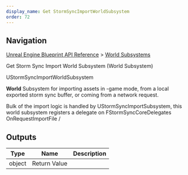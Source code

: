 ```yaml
---
display_name: Get StormSyncImportWorldSubsystem
order: 72
---
```

## Navigation

[Unreal Engine Blueprint API Reference](https://dev.epicgames.com/documentation/en-us/unreal-engine/BlueprintAPI) > [World Subsystems](https://dev.epicgames.com/documentation/en-us/unreal-engine/BlueprintAPI/WorldSubsystems)

Get Storm Sync Import World Subsystem (World Subsystem)

UStormSyncImportWorldSubsystem

**World** Subsystem for importing assets in -game mode, from a local exported storm sync buffer, or coming from a network request.

Bulk of the import logic is handled by UStormSyncImportSubsystem, this world subsystem registers a delegate on FStormSyncCoreDelegates
OnRequestImportFile /

## Outputs

| Type | Name | Description |
| --- | --- | --- |
| object | Return Value |  |
